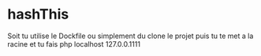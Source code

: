 # hashThis

Soit tu utilise le Dockfile ou simplement du clone le projet puis tu te met a la racine et tu fais php localhost 127.0.0.1111
